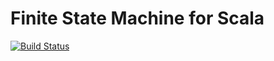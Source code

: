 # Finite State Machine for Scala
[![Build Status](https://travis-ci.org/weicheng113/fsm4s.svg?branch=master)](https://travis-ci.org/weicheng113/fsm4s)

